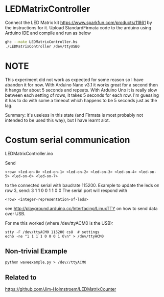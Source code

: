 # LEDMatrixController
Connect the LED Matrix kit https://www.sparkfun.com/products/11861 by the instructions for it.
Upload StandardFirmata code to the arduino using Arduino IDE and compile and run as below

```bash
ghc --make LEDMatrixController.hs
./LEDMatrixController /dev/ttyUSB0
```

# NOTE
This experiment did not work as expected for some reason so I have abandon it for now.
With Arduino Nano v3.1 it works great for a second then it hangs for about 5 seconds and repeats.
With Arduino Uno it is really slow between each setting of rows, it takes 5 seconds for each row.
I'm guessing it has to do with some a timeout which happens to be 5 seconds just as the lag.


Summary: it's useless in this state (and Firmata is most probably not intended to be used this way), but I have learnt alot.


# Costum serial communication
LEDMatrixController.ino

Send
```
<row> <led-on-0> <led-on-1> <led-on-2> <led-on-3> <led-on-4> <led-on-5> <led-on-6> <led-on-7>
```
to the connected serial with baudrate 115200.
Example to update the leds on row 3, send: 3 1 1 0 0 1 1 0 0
The serial port will respond with
```
<row> <integer-representation-of-leds>
```

see http://playground.arduino.cc/Interfacing/LinuxTTY on how to send data over USB.

For me this worked (where /dev/ttyACM0 is the USB):
```
stty -F /dev/ttyACM0 115200 cs8  # settings
echo -ne "1 1 1 1 0 0 0 1 0\n" > /dev/ttyACM0
```

## Non-trivial Example
```
python waveexample.py > /dev//ttyACM0
```

## Related to
https://github.com/Jim-Holmstroem/LEDMatrixCounter
